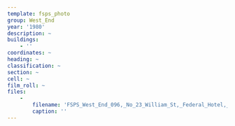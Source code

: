 ```yaml
---
template: fsps_photo
group: West_End
year: '1980'
description: ~
buildings:
    - ''
coordinates: ~
heading: ~
classification: ~
section: ~
cell: ~
film_roll: ~
files:
    -
        filename: 'FSPS_West_End_096,_No_23_William_St,_Federal_Hotel,_WE-4,_1980.png'
        caption: ''
---
```


